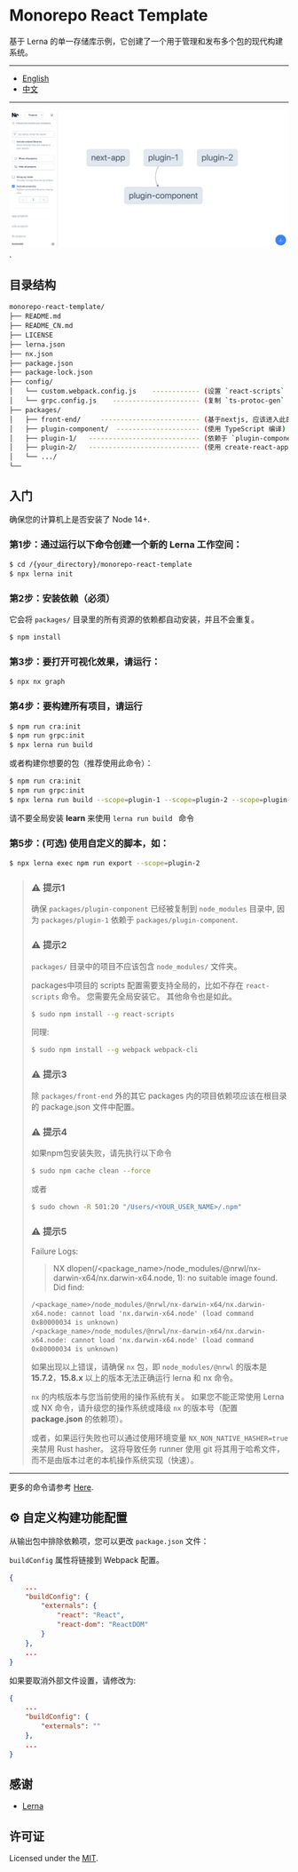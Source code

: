 # Monorepo React Template

基于 Lerna 的单一存储库示例，它创建了一个用于管理和发布多个包的现代构建系统。

---

- [English](README.md)
- [中文](README_CN.md)

---


![screenshot](screenshot.jpg).


## 目录结构


```sh
monorepo-react-template/
├── README.md
├── README_CN.md
├── LICENSE
├── lerna.json  
├── nx.json
├── package.json
├── package-lock.json
├── config/
│   └── custom.webpack.config.js    ------------ (设置 `react-scripts` 命令的 webpack 配置)
│   └── grpc.config.js    ---------------------- (复制 `ts-protoc-gen` 包的文件，为了在 Lerna 环境下独立开发包无法生成 proto 文件)
├── packages/ 
│   ├── front-end/     ------------------------- (基于nextjs, 应该进入此目录单独编译它)
│   ├── plugin-component/  --------------------- (使用 TypeScript 编译)
│   ├── plugin-1/   ---------------------------- (依赖于 `plugin-component`)
│   ├── plugin-2/   ---------------------------- (使用 create-react-app 5+ 的 `react-scripts` 命令)
│   └── .../
└──
```


## 入门

确保您的计算机上是否安装了 Node 14+.

### 第1步：通过运行以下命令创建一个新的 Lerna 工作空间：

```sh
$ cd /{your_directory}/monorepo-react-template
$ npx lerna init
```


### 第2步：安装依赖（必须）

它会将 `packages/` 目录里的所有资源的依赖都自动安装，并且不会重复。

```sh
$ npm install
```
 

### 第3步：要打开可视化效果，请运行：

```sh
$ npx nx graph
```
 
### 第4步：要构建所有项目，请运行

```sh
$ npm run cra:init
$ npm run grpc:init
$ npx lerna run build
```

或者构建你想要的包（推荐使用此命令）：

```sh
$ npm run cra:init
$ npm run grpc:init
$ npx lerna run build --scope=plugin-1 --scope=plugin-2 --scope=plugin-component
```

请不要全局安装 **learn** 来使用 `lerna run build ` 命令


### 第5步：(可选) 使用自定义的脚本，如：

```sh
$ npx lerna exec npm run export --scope=plugin-2
```
  


<blockquote>
<h3>⚠️ 提示1</h3>

确保 `packages/plugin-component` 已经被复制到 `node_modules` 目录中, 因为 `packages/plugin-1` 依赖于 `packages/plugin-component`.


<h3>⚠️ 提示2</h3>

`packages/` 目录中的项目不应该包含 `node_modules/` 文件夹。

packages中项目的 scripts 配置需要支持全局的，比如不存在 `react-scripts` 命令。 您需要先全局安装它。 其他命令也是如此。


```sh
$ sudo npm install --g react-scripts
```

同理:

```sh
$ sudo npm install --g webpack webpack-cli
```

<h3>⚠️ 提示3</h3>

除 `packages/front-end` 外的其它 packages 内的项目依赖项应该在根目录的 package.json 文件中配置。


<h3>⚠️ 提示4</h3>

如果npm包安装失败，请先执行以下命令

```sh
$ sudo npm cache clean --force
```
或者

```sh
$ sudo chown -R 501:20 "/Users/<YOUR_USER_NAME>/.npm"
```

<h3>⚠️ 提示5</h3>

Failure Logs:

>  NX   dlopen(/<package_name>/node_modules/@nrwl/nx-darwin-x64/nx.darwin-x64.node, 1): no suitable image found.  Did find:

   	/<package_name>/node_modules/@nrwl/nx-darwin-x64/nx.darwin-x64.node: cannot load 'nx.darwin-x64.node' (load command 0x80000034 is unknown)
   	/<package_name>/node_modules/@nrwl/nx-darwin-x64/nx.darwin-x64.node: cannot load 'nx.darwin-x64.node' (load command 0x80000034 is unknown)



如果出现以上错误，请确保 `nx` 包，即 `node_modules/@nrwl` 的版本是 **15.7.2**，**15.8.x** 以上的版本无法正确运行 lerna 和 nx 命令。

`nx` 的内核版本与您当前使用的操作系统有关。 如果您不能正常使用 Lerna 或 NX 命令，请升级您的操作系统或降级 `nx` 的版本号（配置 **package.json** 的依赖项）。

或者，如果运行失败也可以通过使用环境变量 `NX_NON_NATIVE_HASHER=true` 来禁用 Rust hasher。 这将导致任务 runner 使用 git 将其用于哈希文件，而不是由版本过老的本机操作系统实现（快速）。

</blockquote>

 
 ---

更多的命令请参考 [Here](https://lerna.js.org/docs/getting-started).


## ⚙️ 自定义构建功能配置


从输出包中排除依赖项，您可以更改 `package.json` 文件：

`buildConfig` 属性将链接到 Webpack 配置。

```json
{
    ...
    "buildConfig": {
        "externals": {
            "react": "React",
            "react-dom": "ReactDOM"
        }
    },
    ...
}
```

如果要取消外部文件设置，请修改为:

```json
{
    ...
    "buildConfig": {
        "externals": ""
    },
    ...
}
```




## 感谢

- [Lerna](https://github.com/lerna/lerna)


## 许可证

Licensed under the [MIT](https://opensource.org/licenses/MIT).


